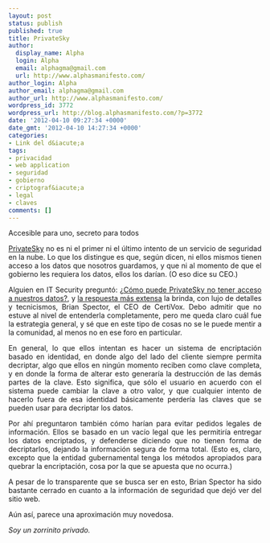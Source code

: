 ```yaml
---
layout: post
status: publish
published: true
title: PrivateSky
author:
  display_name: Alpha
  login: Alpha
  email: alphagma@gmail.com
  url: http://www.alphasmanifesto.com/
author_login: Alpha
author_email: alphagma@gmail.com
author_url: http://www.alphasmanifesto.com/
wordpress_id: 3772
wordpress_url: http://blog.alphasmanifesto.com/?p=3772
date: '2012-04-10 09:27:34 +0000'
date_gmt: '2012-04-10 14:27:34 +0000'
categories:
- Link del d&iacute;a
tags:
- privacidad
- web application
- seguridad
- gobierno
- criptograf&iacute;a
- legal
- claves
comments: []
---
```

Accesible para uno, secreto para todos

<p style="text-align: justify;"><a href="http://privatesky.me/">PrivateSky</a> no es ni el primer ni el &uacute;ltimo intento de un servicio de seguridad en la nube. Lo que los distingue es que, seg&uacute;n dicen, ni ellos mismos tienen acceso a los datos que nosotros guardamos, y que ni al momento de que el gobierno les requiera los datos, ellos los dar&iacute;an. (O eso dice su CEO.)</p>
<p style="text-align: justify;">Alguien en IT Security pregunt&oacute;: <a href="http://security.stackexchange.com/questions/13226/how-can-privatesky-not-see-your-data">&iquest;C&oacute;mo puede PrivateSky no tener acceso a nuestros datos?</a>, y <a href="http://security.stackexchange.com/a/13289/4395">la respuesta m&aacute;s extensa</a> la brinda, con lujo de detalles y tecnicismos, Brian Spector, el CEO de CertiVox. Debo admitir que no estuve al nivel de entenderla completamente, pero me queda claro cu&aacute;l fue la estrategia general, y s&eacute; que en este tipo de cosas no se le puede mentir a la comunidad, al menos no en ese foro en particular.</p>
<p style="text-align: justify;">En general, lo que ellos intentan es hacer un sistema de encriptaci&oacute;n basado en identidad, en donde algo del lado del cliente siempre permita decriptar, algo que ellos en ning&uacute;n momento reciben como clave completa, y en donde la forma de alterar esto generar&iacute;a la destrucci&oacute;n de las dem&aacute;s partes de la clave. Esto significa, que s&oacute;lo el usuario en acuerdo con el sistema puede cambiar la clave a otro valor, y que cualquier intento de hacerlo fuera de esa identidad b&aacute;sicamente perder&iacute;a las claves que se pueden usar para decriptar los datos.</p>
<p style="text-align: justify;">Por ah&iacute; preguntaron tambi&eacute;n c&oacute;mo har&iacute;an para evitar pedidos legales de informaci&oacute;n. Ellos se basado en un vac&iacute;o legal que les permitir&iacute;a entregar los datos encriptados, y defenderse diciendo que no tienen forma de decriptarlos, dejando la informaci&oacute;n segura de forma total. (Esto es, claro, excepto que la entidad gubernamental tenga los m&eacute;todos apropiados para quebrar la encriptaci&oacute;n, cosa por la que se apuesta que no ocurra.)</p>
<p style="text-align: justify;">A pesar de lo transparente que se busca ser en esto, Brian Spector ha sido bastante cerrado en cuanto a la informaci&oacute;n de seguridad que dej&oacute; ver del sitio web.</p>
<p style="text-align: justify;">A&uacute;n as&iacute;, parece una aproximaci&oacute;n muy novedosa.</p>
<p style="text-align: justify;"><em>Soy un zorrinito privado.</em></p>
